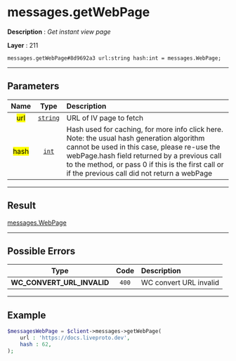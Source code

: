 # messages.getWebPage

**Description** : *Get instant view page*

**Layer** : 211

```tl
messages.getWebPage#8d9692a3 url:string hash:int = messages.WebPage;
```

---

## Parameters

| Name | Type | Description |
| :---: | :---: | :--- |
| <mark>url</mark> | [`string`](type/string) | URL of IV page to fetch |
| <mark>hash</mark> | [`int`](type/int) | Hash used for caching, for more info click here. Note: the usual hash generation algorithm cannot be used in this case, please re-use the webPage.hash field returned by a previous call to the method, or pass 0 if this is the first call or if the previous call did not return a webPage |

---

## Result

[messages.WebPage](type/messages.WebPage)

---

## Possible Errors

| Type | Code | Description |
| :---: | :---: | :--- |
| **WC_CONVERT_URL_INVALID** | `400` | WC convert URL invalid |

---

## Example

```php
$messagesWebPage = $client->messages->getWebPage(
	url : 'https://docs.liveproto.dev',
	hash : 62,
);
```